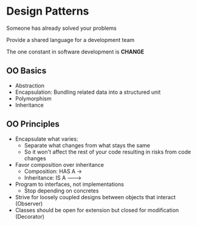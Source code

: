 # Design Patterns

Someone has already solved your problems

Provide a shared language for a development team

The one constant in software development is **CHANGE**

## OO Basics
- Abstraction
- Encapsulation: Bundling related data into a structured unit
- Polymorphism
- Inheritance

## OO Principles
- Encapsulate what varies:
  - Separate what changes from what stays the same
  - So it won't affect the rest of your code resulting in risks from code changes
- Favor composition over inheritance
  - Composition: HAS A ->
  - Inheritance: IS A --->
- Program to interfaces, not implementations
  - Stop depending on concretes
- Strive for loosely coupled designs between objects that interact (Observer)
- Classes should be open for extension but closed for modification (Decorator)
